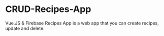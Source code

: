 # CRUD-Recipes-App
Vue.JS & Firebase
Recipes App is a web app that you can create recipes, update and delete. 
